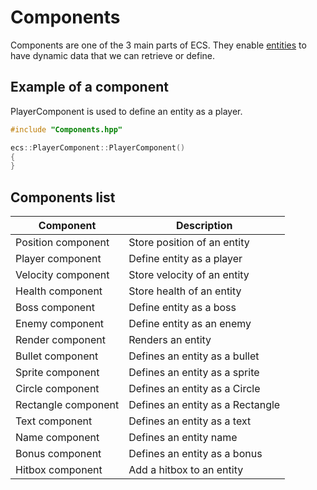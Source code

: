 # Components

Components are one of the 3 main parts of ECS.
They enable [entities](./entity.md) to have dynamic data that we can retrieve
or define.

## Example of a component

PlayerComponent is used to define an entity as a player.

```cpp
#include "Components.hpp"

ecs::PlayerComponent::PlayerComponent()
{
}

```

## Components list

| Component           | Description                      |
|---------------------|----------------------------------|
| Position component  | Store position of an entity      |
| Player component    | Define entity as a player        |
| Velocity component  | Store velocity of an entity      |
| Health component    | Store health of an entity        |
| Boss component      | Define entity as a boss          |
| Enemy component     | Define entity as an enemy        |
| Render component    | Renders an entity                |
| Bullet component    | Defines an entity as a bullet    |
| Sprite component    | Defines an entity as a sprite    |
| Circle component    | Defines an entity as a Circle    |
| Rectangle component | Defines an entity as a Rectangle |
| Text component      | Defines an entity as a text      |
| Name component      | Defines an entity name           |
| Bonus component     | Defines an entity as a bonus     |
| Hitbox component    | Add a hitbox to an entity        |
